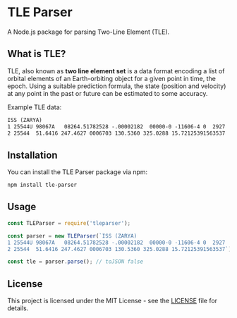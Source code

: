 # TLE Parser

A Node.js package for parsing Two-Line Element (TLE).

## What is TLE?

TLE, also known as **two line element set** is a data format encoding a list of orbital elements of an Earth-orbiting object for a given point in time, the epoch. Using a suitable prediction formula, the state (position and velocity) at any point in the past or future can be estimated to some accuracy.

Example TLE data:

```txt
ISS (ZARYA)
1 25544U 98067A   08264.51782528 -.00002182  00000-0 -11606-4 0  2927
2 25544  51.6416 247.4627 0006703 130.5360 325.0288 15.72125391563537
```

## Installation

You can install the TLE Parser package via npm:

```bash
npm install tle-parser
```

## Usage

```javascript
const TLEParser = require('tleparser');

const parser = new TLEParser(`ISS (ZARYA)
1 25544U 98067A   08264.51782528 -.00002182  00000-0 -11606-4 0  2927
2 25544  51.6416 247.4627 0006703 130.5360 325.0288 15.72125391563537`);

const tle = parser.parse(); // toJSON false
```

## License

This project is licensed under the MIT License - see the [LICENSE](./LICENSE.txt) file for details.